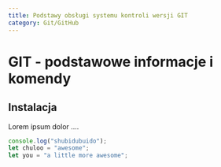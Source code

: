 ```yaml
---
title: Podstawy obsługi systemu kontroli wersji GIT
category: Git/GitHub
---
```


# GIT - podstawowe informacje i komendy

## Instalacja

Lorem ipsum dolor ....

```js
console.log("shubidubuido");
let chuloo = "awesome";
let you = "a little more awesome";
```
